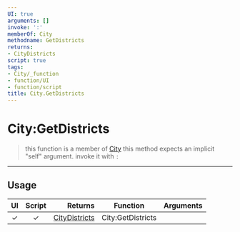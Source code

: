 ```yaml
---
UI: true
arguments: []
invoke: ':'
memberOf: City
methodname: GetDistricts
returns:
- CityDistricts
script: true
tags:
- City/_function
- function/UI
- function/script
title: City.GetDistricts
---
```

# City:GetDistricts
> this function is a member of [City](civ-6/lua/City.md)
> this method expects an implicit "self" argument. invoke it with `:`
-----
## Usage
|  UI | Script | Returns | Function | Arguments |
|:---:|:------:|-------:|:--------:|:---------|
|✓|✓|[CityDistricts](civ-6/lua/CityDistricts.md)|City:GetDistricts||
